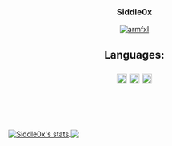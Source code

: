 <h3 align="center">Siddle0x</h3>
<p align="center">
  <a href="https://github.com/Visual9999">
    <img src="https://discord.c99.nl/widget/theme-3/324028503051862023.png" alt="armfxl"/>
     </a>
<h2 align="center">Languages:
<br>
<br>
<code><img height="20" src="https://i1.wp.com/codigosimples.net/wp-content/uploads/2016/02/2p4i-e1458644743144.png"></code>
<code><img height="20" src="https://upload.wikimedia.org/wikipedia/commons/thumb/1/18/ISO_C%2B%2B_Logo.svg/306px-ISO_C%2B%2B_Logo.svg.png"></code>
<code><img height="20" src="https://escoladigital-production-storage.s3.amazonaws.com/uploads/images/original/20201103113533.png"></code>
</h2>
<br>
<br>
<br>
<br>
<a href="https://github.com/Siddle0x">
<img align="center" src="https://github-readme-stats.vercel.app/api?username=Visual9999&show_icons=true&include_all_commits=true&show_icons=true&title_color=fff&icon_color=79ff97&text_color=9f9f9f&bg_color=232323" alt="Siddle0x's stats" />
<a href="https://github.com/Siddle0x?tab=repositories">
<img align="center" src="https://github-readme-stats.vercel.app/api/top-langs/?username=Siddle0x&layout=compact&show_icons=true&title_color=fff&icon_color=79ff97&text_color=9f9f9f&bg_color=232323">
</h2>
<br>
<br>
</a>
<h3 align="center"> 
<br>
<br>
</h3>
<br>
<br>
